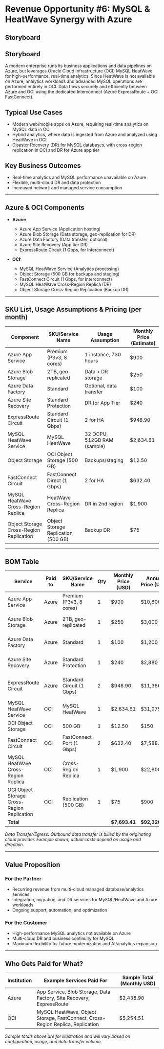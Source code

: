 # Revenue Opportunity #6: MySQL & HeatWave Synergy with Azure

## Storyboard

## Storyboard

A modern enterprise runs its business applications and data pipelines on Azure, but leverages Oracle Cloud Infrastructure (OCI) MySQL HeatWave for high-performance, real-time analytics. Since HeatWave is not available on Azure, analytics workloads and advanced MySQL operations are performed entirely in OCI. Data flows securely and efficiently between Azure and OCI using the dedicated Interconnect (Azure ExpressRoute + OCI FastConnect).

## Typical Use Cases
- Modern web/mobile apps on Azure, requiring real-time analytics on MySQL data in OCI
- Hybrid analytics, where data is ingested from Azure and analyzed using HeatWave in OCI
- Disaster Recovery (DR) for MySQL databases, with cross-region replication in OCI and DR for Azure app tier

## Key Business Outcomes
- Real-time analytics and MySQL performance unavailable on Azure
- Flexible, multi-cloud DR and data protection
- Increased network and managed service consumption

---

## Azure & OCI Components

- **Azure:**
  - Azure App Service (Application hosting)
  - Azure Blob Storage (Data storage, geo-replication for DR)
  - Azure Data Factory (Data transfer; optional)
  - Azure Site Recovery (App tier DR)
  - ExpressRoute Circuit (1 Gbps, for Interconnect)

- **OCI:**
  - MySQL HeatWave Service (Analytics processing)
  - Object Storage (500 GB for backups and staging)
  - FastConnect Circuit (1 Gbps, for Interconnect)
  - MySQL HeatWave Cross-Region Replica (DR)
  - Object Storage Cross-Region Replication (Backup DR)

---

## SKU List, Usage Assumptions & Pricing (per month)

| Component                                | SKU/Service Name                        | Usage Assumption               | Monthly Price (Estimate) |
|-------------------------------------------|-----------------------------------------|-------------------------------|--------------------------|
| Azure App Service                        | Premium (P3v3, 8 cores)                 | 1 instance, 730 hours         | $900                     |
| Azure Blob Storage                       | 2TB, geo-replicated                     | Data + DR storage             | $250                     |
| Azure Data Factory                       | Standard                                | Optional, data transfer       | $100                     |
| Azure Site Recovery                      | Standard Protection                     | DR for App Tier               | $240                     |
| ExpressRoute Circuit                     | Standard Circuit (1 Gbps)               | 2 for HA                      | $948.90                  |
| MySQL HeatWave Service                   | MySQL HeatWave                          | 32 OCPU, 512GB RAM (sample)   | $2,634.61                |
| Object Storage                           | OCI Object Storage (500 GB)             | Backups/staging               | $12.50                   |
| FastConnect Circuit                      | FastConnect Direct (1 Gbps)             | 2 for HA                      | $632.40                  |
| MySQL HeatWave Cross-Region Replica      | HeatWave Cross-Region Replica           | DR in 2nd region              | $1,900                   |
| Object Storage Cross-Region Replication  | Object Storage Replication (500 GB)     | Backup DR                     | $75                      |

---

## BOM Table

| Service                              | Paid to    | SKU/Service Name              | Qty   | Monthly Price (USD) | Annual Price (USD) | Notes                             |
|---------------------------------------|------------|-------------------------------|-------|---------------------|---------------------|------------------------------------|
| Azure App Service                    | Azure      | Premium (P3v3, 8 cores)       | 1     | $900                | $10,800             | Microsoft Azure                    |
| Azure Blob Storage                   | Azure      | 2TB, geo-replicated           | 1     | $250                | $3,000              | Microsoft Azure, DR enabled        |
| Azure Data Factory                   | Azure      | Standard                      | 1     | $100                | $1,200              | Microsoft Azure, optional          |
| Azure Site Recovery                  | Azure      | Standard Protection           | 1     | $240                | $2,880              | Microsoft Azure, App Tier DR       |
| ExpressRoute Circuit                 | Azure      | Standard Circuit (1 Gbps)     | 2     | $948.90             | $11,386.80          | Microsoft Azure, Interconnect (HA) |
| MySQL HeatWave Service               | OCI        | MySQL HeatWave                | 1     | $2,634.61           | $31,975.32          | Oracle Cloud Infrastructure        |
| OCI Object Storage                   | OCI        | 500 GB                        | 1     | $12.50              | $150                 | Oracle Cloud Infrastructure        |
| FastConnect Circuit                  | OCI        | FastConnect Port (1 Gbps)     | 2     | $632.40             | $7,588.80            | Oracle Cloud Infrastructure (HA)   |
| MySQL HeatWave Cross-Region Replica  | OCI        | Cross-Region Replica          | 1     | $1,900              | $22,800              | DR in 2nd OCI region               |
| OCI Object Storage Cross-Region Replication | OCI   | Replication (500 GB)          | 1     | $75                 | $900                 | DR for backups                     |
| **Total**                            |            |                               |       | **$7,693.41**       | **$92,320.92**      |                                    |

*Data Transfer/Egress: Outbound data transfer is billed by the originating cloud provider. Example shown; actual costs depend on usage and direction.*

---

## Value Proposition

### For the Partner
- Recurring revenue from multi-cloud managed database/analytics services
- Integration, migration, and DR services for MySQL/HeatWave and Azure workloads
- Ongoing support, automation, and optimization

### For the Customer
- High-performance MySQL analytics not available on Azure
- Multi-cloud DR and business continuity for MySQL
- Maximum flexibility for future modernization and AI/analytics expansion

---

## Who Gets Paid for What?

| Institution         | Example Services Paid For                    | Sample Total (Monthly USD) |
|---------------------|----------------------------------------------|----------------------------|
| Azure               | App Service, Blob Storage, Data Factory, Site Recovery, ExpressRoute | $2,438.90                  |
| OCI                 | MySQL HeatWave, Object Storage, FastConnect, Cross-Region Replica, Replication | $5,254.51                  |

*Sample totals above are for illustration and will vary based on configuration, usage, and data transfer volume.*